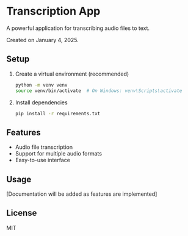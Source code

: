 # Transcription App

A powerful application for transcribing audio files to text.

Created on January 4, 2025.

## Setup
1. Create a virtual environment (recommended)
   ```bash
   python -m venv venv
   source venv/bin/activate  # On Windows: venv\Scripts\activate
   ```

2. Install dependencies
   ```bash
   pip install -r requirements.txt
   ```

## Features
- Audio file transcription
- Support for multiple audio formats
- Easy-to-use interface

## Usage
[Documentation will be added as features are implemented]

## License
MIT
